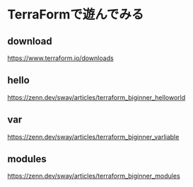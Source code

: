 # TerraFormで遊んでみる

## download

https://www.terraform.io/downloads

## hello

https://zenn.dev/sway/articles/terraform_biginner_helloworld

## var

https://zenn.dev/sway/articles/terraform_biginner_varliable

## modules

https://zenn.dev/sway/articles/terraform_biginner_modules
